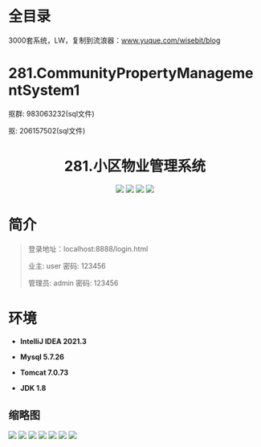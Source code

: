 # 全目录

3000套系统，LW，复制到流浪器：www.yuque.com/wisebit/blog

# 281.CommunityPropertyManagementSystem1

<p>抠群: 983063232(sql文件)</p>
<p>抠: 206157502(sql文件)</p>

<p><h1 align="center">281.小区物业管理系统</h1></p>

<p align="center">
	<img src="https://img.shields.io/badge/jdk-1.8-orange.svg"/>
    <img src="https://img.shields.io/badge/springboot-5.x-lightgrey.svg"/>
    <img src="https://img.shields.io/badge/layui-3.x-blue.svg"/>
    <img src="https://img.shields.io/badge/mybatis-5.x-yellow.svg"/>
</p>

# 简介
>
> 
>
> 登录地址：localhost:8888/login.html
>
> 业主: user   密码: 123456
>
> 管理员: admin   密码: 123456
>

>

# 环境

- <b>IntelliJ IDEA 2021.3</b>

- <b>Mysql 5.7.26</b>

- <b>Tomcat 7.0.73</b>

- <b>JDK 1.8</b>




## 缩略图

![](https://bitwise.oss-cn-heyuan.aliyuncs.com/2024/9/10/5c4791f3-6690-49a1-994b-c41cace2b531.png)
![](https://bitwise.oss-cn-heyuan.aliyuncs.com/2024/9/10/3df4c7f3-f8ad-470c-be92-02c00ba642b3.png)
![](https://bitwise.oss-cn-heyuan.aliyuncs.com/2024/9/10/e1e72686-48d1-446f-b7e2-4e6d5951dae6.png)
![](https://bitwise.oss-cn-heyuan.aliyuncs.com/2024/9/10/acce4916-3bb3-4b52-a8f0-f9b662f7421d.png)
![](https://bitwise.oss-cn-heyuan.aliyuncs.com/2024/9/10/e0c5938c-7440-4f30-971c-31d8454483ff.png)
![](https://bitwise.oss-cn-heyuan.aliyuncs.com/2024/9/10/e77ea315-540e-46a4-aaee-3f8b2a91817f.png)
![](https://bitwise.oss-cn-heyuan.aliyuncs.com/2024/9/10/ee748f84-08b0-4b71-83be-7b8b4b83f77d.png)



